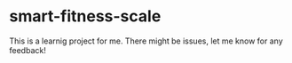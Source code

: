 # smart-fitness-scale
This is a learnig project for me. There might be issues, let me know for any feedback!
